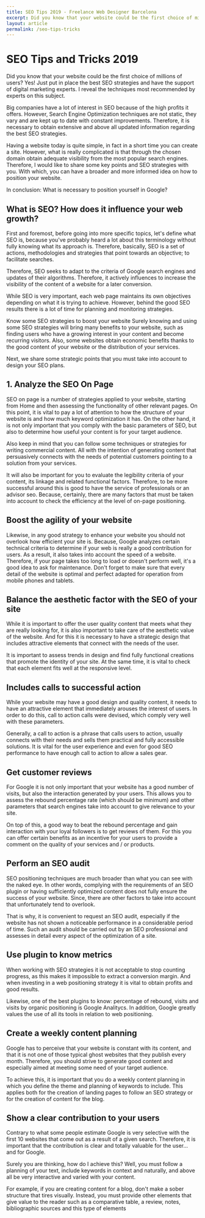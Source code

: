```yaml
---
title: SEO Tips 2019 - Freelance Web Designer Barcelona
excerpt: Did you know that your website could be the first choice of millions of users? Yes! Just put in place the best SEO strategies and have the support of digital marketing experts. I reveal the techniques most recommended by  experts on this subject.Big companies have a lot of interest in SEO because of the high profits it offers. However, Search Engine Optimization techniques are not static, they vary and are kept up to date with constant improvements. Therefore, it is necessary to obtain extensive and above all updated information regarding the best SEO strategies.
layout: article
permalink: /seo-tips-tricks
---
```


<h1 class="article-header">SEO Tips and Tricks 2019</h1>

Did you know that your website could be the first choice of millions of users? Yes! Just put in place the best SEO strategies and have the support of digital marketing experts. I reveal the techniques most recommended by  experts on this subject.

Big companies have a lot of interest in SEO because of the high profits it offers. However, Search Engine Optimization techniques are not static, they vary and are kept up to date with constant improvements. Therefore, it is necessary to obtain extensive and above all updated information regarding the best SEO strategies.

Having a website today is quite simple, in fact in a short time you can create a site. However, what is really complicated is that through the chosen domain obtain adequate visibility from the most popular search engines. Therefore, I would like to share some key points and SEO strategies with you. With which, you can have a broader and more informed idea on how to position your website.

In conclusion: What is necessary to position yourself in Google?

<h2>What is SEO? How does it influence your web growth?</h2>

First and foremost, before going into more specific topics, let's define what SEO is, because you've probably heard a lot about this terminology without fully knowing what its approach is. Therefore, basically, SEO is a set of actions, methodologies and strategies that point towards an objective; to facilitate searches.

Therefore, SEO seeks to adapt to the criteria of Google search engines and updates of their algorithms. Therefore, it actively influences to increase the visibility of the content of a website for a later conversion.

While SEO is very important, each web page maintains its own objectives depending on what it is trying to achieve. However, behind the good SEO results there is a lot of time for planning and monitoring strategies.

Know some SEO strategies to boost your website
Surely knowing and using some SEO strategies will bring many benefits to your website, such as finding users who have a growing interest in your content and become recurring visitors. Also, some websites obtain economic benefits thanks to the good content of your website or the distribution of your services.

Next, we share some strategic points that you must take into account to design your SEO plans.

<h2>1. Analyze the SEO On Page</h2>

SEO on page is a number of strategies applied to your website, starting from Home and then assessing the functionality of other relevant pages. On this point, it is vital to pay a lot of attention to how the structure of your website is and how much keyword optimization it has. On the other hand, it is not only important that you comply with the basic parameters of SEO, but also to determine how useful your content is for your target audience.

Also keep in mind that you can follow some techniques or strategies for writing commercial content. All with the intention of generating content that persuasively connects with the needs of potential customers pointing to a solution from 
your services.

It will also be important for you to evaluate the legibility criteria of your content, its linkage and related functional factors. Therefore, to be more successful around this is good to have the service of professionals or an advisor seo. Because, certainly, there are many factors that must be taken into account to check the efficiency at the level of on-page positioning.

<h2>Boost the agility of your website</h2>

Likewise, in any good strategy to enhance your website you should not overlook how efficient your site is. Because, Google analyzes certain technical criteria to determine if your web is really a good contribution for users. As a result, it also takes into account the speed of a website. Therefore, if your page takes too long to load or doesn't perform well, it's a good idea to ask for maintenance. Don't forget to make sure that every detail of the website is optimal and perfect adapted for operation from mobile phones and tablets.

<h2>Balance the aesthetic factor with the SEO of your site</h2>
While it is important to offer the user quality content that meets what they are really looking for, it is also important to take care of the aesthetic value of the website. And for this it is necessary to have a strategic design that includes attractive elements that connect with the needs of the user.

It is important to assess trends in design and find fully functional creations that promote the identity of your site. At the same time, it is vital to check that each element fits well at the responsive level.

<h2>Includes calls to successful action</h2>
While your website may have a good design and quality content, it needs to have an attractive element that immediately arouses the interest of users. In order to do this, call to action calls were devised, which comply very well with these parameters.

Generally, a call to action is a phrase that calls users to action, usually connects with their needs and sells them practical and fully accessible solutions. It is vital for the user experience and even for good SEO performance to have enough call to action to allow a sales gear.

<h2>Get customer reviews</h2>
For Google it is not only important that your website has a good number of visits, but also the interaction generated by your users. This allows you to assess the rebound percentage rate (which should be minimum) and other parameters that search engines take into account to give relevance to your site.

On top of this, a good way to beat the rebound percentage and gain interaction with your loyal followers is to get reviews of them. For this you can offer certain benefits as an incentive for your users to provide a comment on the quality of your services and / or products.

<h2>Perform an SEO audit</h2>
SEO positioning techniques are much broader than what you can see with the naked eye. In other words, complying with the requirements of an SEO plugin or having sufficiently optimized content does not fully ensure the success of your website. Since, there are other factors to take into account that unfortunately tend to overlook.

That is why, it is convenient to request an SEO audit, especially if the website has not shown a noticeable performance in a considerable period of time. Such an audit should be carried out by an SEO professional and assesses in detail every aspect of the optimization of a site.

<h2>Use plugin to know metrics</h2>
When working with SEO strategies it is not acceptable to stop counting progress, as this makes it impossible to extract a conversion margin. And when investing in a web positioning strategy it is vital to obtain profits and good results.

Likewise, one of the best plugins to know: percentage of rebound, visits and visits by organic positioning is Google Analitycs. In addition, Google greatly values the use of all its tools in relation to web positioning.

<h2>Create a weekly content planning</h2>
Google has to perceive that your website is constant with its content, and that it is not one of those typical ghost websites that they publish every month. Therefore, you should strive to generate good content and especially aimed at meeting some need of your target audience.

To achieve this, it is important that you do a weekly content planning in which you define the theme and planning of keywords to include. This applies both for the creation of landing pages to follow an SEO strategy or for the creation of content for the blog.

<h2>Show a clear contribution to your users</h2>
Contrary to what some people estimate Google is very selective with the first 10 websites that come out as a result of a given search. Therefore, it is important that the contribution is clear and totally valuable for the user... and for Google.

Surely you are thinking, how do I achieve this? Well, you must follow a planning of your text, include keywords in context and naturally, and above all be very interactive and varied with your content.

For example, if you are creating content for a blog, don't make a sober structure that tires visually. Instead, you must provide other elements that give value to the reader such as a comparative table, a review, notes, bibliographic sources and this type of elements

